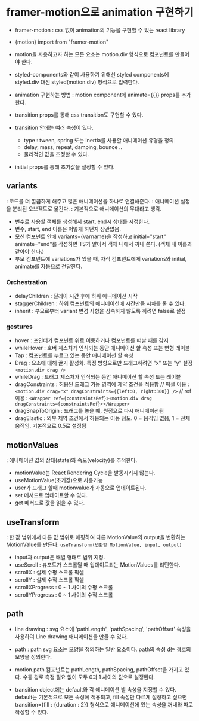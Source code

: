 # framer-motion으로 animation 구현하기

- framer-motion : css 없이 animation의 기능을 구현할 수 있는 react library
- {motion} import from "framer-motion"
- motion을 사용하고자 하는 모든 요소는 motion.div 형식으로 컴포넌트를 만들어야 한다.

- styled-components와 같이 사용하기 위해선 styled components에 styled.div 대신 styled(motion.div) 형식으로 입력한다.

- animation 구현하는 방법 : motion component에 animate={{}} props를 추가한다.
- transition props를 통해 css transition도 구현할 수 있다.
- transition 안에는 여러 속성이 있다.
  - type : tween, spring 또는 inertia를 사용할 애니메이션 유형을 정의
  - delay, mass, repeat, damping, bounce ..
  - 물리적인 값을 조정할 수 있다.
- initial props를 통해 초기값을 설정할 수 있다.

## variants

: 코드를 더 깔끔하게 해주고 많은 애니메이션을 하나로 연결해준다.
: 애니메이션 설정을 분리된 오브젝트로 옮긴다.
: 기본적으로 애니메이션의 무대라고 생각.

- 변수로 사용할 객체를 생성해서 start, end시 상태를 지정한다.
- 변수, start, end 이름은 어떻게 하던지 상관없음.
- 모션 컴포넌트 안에 variants={varname}을 작성하고 initial="start" animate="end"를 작성하면 TS가 알아서 객체 내에서 꺼내 쓴다. (객체 내 이름과 같아야 한다.)
- 부모 컴포넌트에 variations가 있을 때, 자식 컴포넌트에게 variations와 initial, animate를 자동으로 전달한다.

### Orchestration

- delayChildren : 딜레이 시간 후에 하위 애니메이션 시작
- staggerChildren : 하위 컴포넌트의 애니메이션에 시간만큼 시차를 둘 수 있다.
- inherit : 부모로부터 variant 변경 사항을 상속하지 않도록 하려면 false로 설정

### gestures

- hover : 포인터가 컴포넌트 위로 이동하거나 컴포넌트를 떠날 때를 감지
- whileHover : 호버 제스처가 인식되는 동안 애니메이션 할 속성 또는 변형 레이블
- Tap : 컴포넌트를 누르고 있는 동안 애니메이션 할 속성
- Drag : 요소에 대해 끌기 활성화. 특정 방향으로만 드래그하려면 "x" 또는 "y" 설정 `<motion.div drag />`
- whileDrag : 드래그 제스처가 인식되는 동안 애니메이션 할 속성 또는 레이블
- dragConstraints : 허용된 드래그 가능 영역에 제약 조건을 적용함
  // 픽셀 이용 : `<motion.div drag="x" dragConstraints={{left:0, right:300}} />`
  // ref 이용 : `<Wrapper ref={constraintsRef}><motion.div drag dragConstraints={constraintsRef}></Wrapper>`
- dragSnapToOrigin : 드래그를 놓을 떄, 원점으로 다시 애니메이션됨
- dragElastic : 외부 제약 조건에서 허용되는 이동 정도. 0 = 움직임 없음, 1 = 전체 움직임. 기본적으로 0.5로 설정됨

## motionValues

: 애니메이션 값의 상태(state)와 속도(velocity)를 추적한다.

- motionValue는 React Rendering Cycle을 발동시키지 않는다.
- useMotionValue(초기값)으로 사용가능
- user가 드래그 할때 motionvalue가 자동으로 업데이트된다.
- set 메서드로 업데이트할 수 있다.
- get 메서드로 값을 읽을 수 있다.

## useTransform

: 한 값 범위에서 다른 값 범위로 매핑하여 다른 MotionValue의 output을 변환하는 MotionValue를 만든다.
`useTransform(변환할 MotionValue, input, output)`

- input과 output은 배열 형태로 범위 지정.
- useScroll : 뷰포트가 스크롤될 때 업데이트되는 MotionValues를 리턴한다.
- scrollX : 실제 수평 스크롤 픽셀
- scrollY : 실제 수직 스크롤 픽셀
- scrollXProgress : 0 ~ 1 사이의 수평 스크롤
- scrollYProgress : 0 ~ 1 사이의 수직 스크롤

## path

- line drawing : svg 요소에 'pathLength', 'pathSpacing', 'pathOffset' 속성을 사용하여 Line drawing 애니메이션을 만들 수 있다.

- path : path svg 요소는 모양을 정의하는 일반 요소이다. path의 속성 d는 경로의 모양을 정의한다.

- motion.path 컴포넌트는 pathLength, pathSpacing, pathOffset을 가지고 있다. 수동 경로 측정 필요 없이 모두 0과 1 사이의 값으로 설정된다.

- transition object에는 default와 각 애니메이션 별 속성을 지정할 수 있다. default는 기본적으로 모든 속성에 적용되고, fill 속성만 다르게 설정하고 싶으면 transition={fill : {duration : 2}} 형식으로 애니메이션에 있는 속성을 꺼내와 따로 작성할 수 있다.
